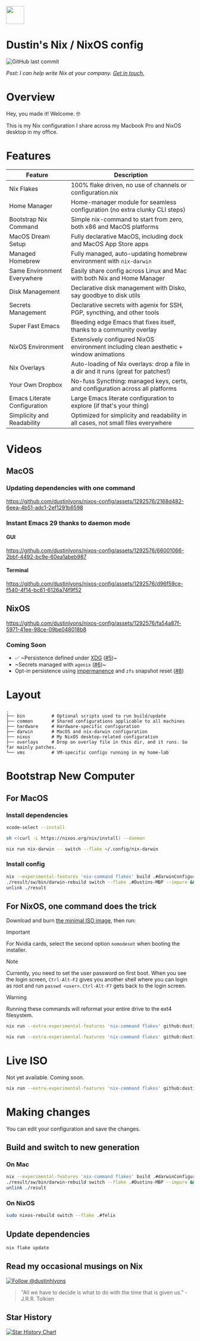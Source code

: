 <img src="https://user-images.githubusercontent.com/1292576/190241835-41469235-f65d-4d4b-9760-372cdff7a70f.png" width="48">

# Dustin's Nix / NixOS config
![GitHub last commit](https://img.shields.io/github/last-commit/dustinlyons/nixos-config?style=plastic)

_Psst: I can help write Nix at your company. <a href="https://twitter.com/dustinhlyons">Get in touch.</a>_
# Overview
Hey, you made it! Welcome. 🤓

This is my Nix configuration I share across my Macbook Pro and NixOS desktop in my office.

# Features
| Feature                           | Description                                                                                                  |
|-----------------------------------|--------------------------------------------------------------------------------------------------------------|
| Nix Flakes                        | 100% flake driven, no use of channels or configuration.nix                                                   |
| Home Manager                      | Home-manager module for seamless configuration (no extra clunky CLI steps)                                   |
| Bootstrap Nix Command             | Simple nix-command to start from zero, both x86 and MacOS platforms                                          |
| MacOS Dream Setup                 | Fully declarative MacOS, including dock and MacOS App Store apps                                             |
| Managed Homebrew                  | Fully managed, auto-updating homebrew environment with `nix-darwin`                                          |
| Same Environment Everywhere       | Easily share config across Linux and Mac with both Nix and Home Manager                                      |
| Disk Management                   | Declarative disk management with Disko, say goodbye to disk utils                                            |
| Secrets Management                | Declarative secrets with agenix for SSH, PGP, syncthing, and other tools                                     |
| Super Fast Emacs                  | Bleeding edge Emacs that fixes itself, thanks to a community overlay                                         |
| NixOS Environment                 | Extensively configured NixOS environment including clean aesthetic + window animations                       |
| Nix Overlays                      | Auto-loading of Nix overlays: drop a file in a dir and it runs (great for patches!)                          |
| Your Own Dropbox                  | No-fuss Syncthing: managed keys, certs, and configuration across all platforms                               |
| Emacs Literate Configuration      | Large Emacs literate configuration to explore (if that's your thing)                                         |
| Simplicity and Readability        | Optimized for simplicity and readability in all cases, not small files everywhere                            |

# Videos 
## MacOS
### Updating dependencies with one command
https://github.com/dustinlyons/nixos-config/assets/1292576/2168d482-6eea-4b51-adc1-2ef1291b6598

### Instant Emacs 29 thanks to daemon mode
#### GUI
https://github.com/dustinlyons/nixos-config/assets/1292576/66001066-2bbf-4492-bc9e-60ea1abeb987

#### Terminal
https://github.com/dustinlyons/nixos-config/assets/1292576/d96f59ce-f540-4f14-bc61-6126a74f9f52

## NixOS
https://github.com/dustinlyons/nixos-config/assets/1292576/fa54a87f-5971-41ee-98ce-09be048018b8

### Coming Soon
* ✅ ~Persistence defined under [XDG](https://specifications.freedesktop.org/basedir-spec/basedir-spec-latest.html) ([#5](https://github.com/dustinlyons/nixos-config/issues/5))~
* ~Secrets managed with `agenix` ([#6](https://github.com/dustinlyons/nixos-config/issues/6))~
* Opt-in persistence using [impermanence](https://github.com/nix-community/impermanence) and `zfs` snapshot reset ([#8](https://github.com/dustinlyons/nixos-config/issues/8))

# Layout

```
.
├── bin          # Optional scripts used to run build/update
├── common       # Shared configurations applicable to all machines
├── hardware     # Hardware-specific configuration
├── darwin       # MacOS and nix-darwin configuration
├── nixos        # My NixOS desktop-related configuration
├── overlays     # Drop an overlay file in this dir, and it runs. So far mainly patches.
└── vms          # VM-specific configs running in my home-lab
```

# Bootstrap New Computer

## For MacOS
### Install dependencies
```sh
xcode-select --install
```
```sh
sh <(curl -L https://nixos.org/nix/install) --daemon
```
```sh
nix run nix-darwin -- switch --flake ~/.config/nix-darwin
```
### Install config
```sh
nix --experimental-features 'nix-command flakes' build .#darwinConfigurations.Dustins-MBP.system --impure && \
./result/sw/bin/darwin-rebuild switch --flake .#Dustins-MBP --impure && \
unlink ./result
```

## For NixOS, one command does the trick
Download and burn [the minimal ISO image](https://nixos.org/download.html), then run:

> [!IMPORTANT]
> For Nvidia cards, select the second option `nomodeset` when booting the installer.

> [!NOTE]
> Currently, you need to set the user password on first boot. When you see the login screen, `Ctrl-Alt-F2` gives you another shell where you can login as root and run `passwd <user>`. `Ctrl-Alt-F7` gets back to the login screen.

> [!WARNING]
> Running these commands will reformat your entire drive to the ext4 filesystem.

```sh
nix run --extra-experimental-features 'nix-command flakes' github:dustinlyons/nixos-config#secrets
```
```sh
nix run --extra-experimental-features 'nix-command flakes' github:dustinlyons/nixos-config#install
```

# Live ISO
Not yet available. Coming soon.

```sh
nix run --extra-experimental-features 'nix-command flakes' github:dustinlyons/nixos-config#live
```

# Making changes
You can edit your configuration and save the changes.

## Build and switch to new generation
### On Mac
```sh
nix --experimental-features 'nix-command flakes' build .#darwinConfigurations.Dustins-MBP.system --impure && \
./result/sw/bin/darwin-rebuild switch --flake .#Dustins-MBP --impure && \
unlink ./result
```
### On NixOS
```sh
sudo nixos-rebuild switch --flake .#felix
```
## Update dependencies
```sh
nix flake update
```

## Read my occasional musings on Nix
[![Follow @dustinhlyons](https://github.com/dustinlyons/dustinlyons/assets/1292576/3d214b95-6c93-4967-8c72-862fa494e664)](https://www.twitter.com/dustinhlyons)

> "All we have to decide is what to do with the time that is given us." - J.R.R. Tolkien

## Star History

[![Star History Chart](https://api.star-history.com/svg?repos=dustinlyons/nixos-config&type=Date)](https://star-history.com/#dustinlyons/nixos-config&Date)
